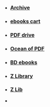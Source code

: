 
- ### [Archive](https://archive.org/) 
- ### [ebooks cart](https://ebookscart.com/) 
- ### [PDF drive](https://www.pdfdrive.com/) 
- ### [Ocean of PDF](https://oceanofpdf.com/) 
- ### [BD ebooks](https://bdebooks.com/)  
- ### [Z Library](https://zlibrary.to/) 
- ### [Z Lib](https://z-lib.io/) 
- 